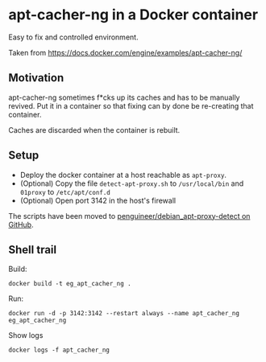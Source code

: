 # apt-cacher-ng in a Docker container

Easy to fix and controlled environment.

Taken from https://docs.docker.com/engine/examples/apt-cacher-ng/

## Motivation

apt-cacher-ng sometimes f*cks up its caches and has to be manually revived. Put it in a container so that fixing can by done be re-creating that container.

Caches are discarded when the container is rebuilt.

## Setup

* Deploy the docker container at a host reachable as `apt-proxy`.
* (Optional) Copy the file `detect-apt-proxy.sh` to `/usr/local/bin` and  `01proxy` to `/etc/apt/conf.d`
* (Optional) Open port 3142 in the host's firewall

The scripts have been moved to [penguineer/debian_apt-proxy-detect on GitHub](https://github.com/penguineer/debian_apt-proxy-detect).


## Shell trail

Build:
```
docker build -t eg_apt_cacher_ng .
```

Run:
```
docker run -d -p 3142:3142 --restart always --name apt_cacher_ng eg_apt_cacher_ng
```

Show logs
```
docker logs -f apt_cacher_ng
```
